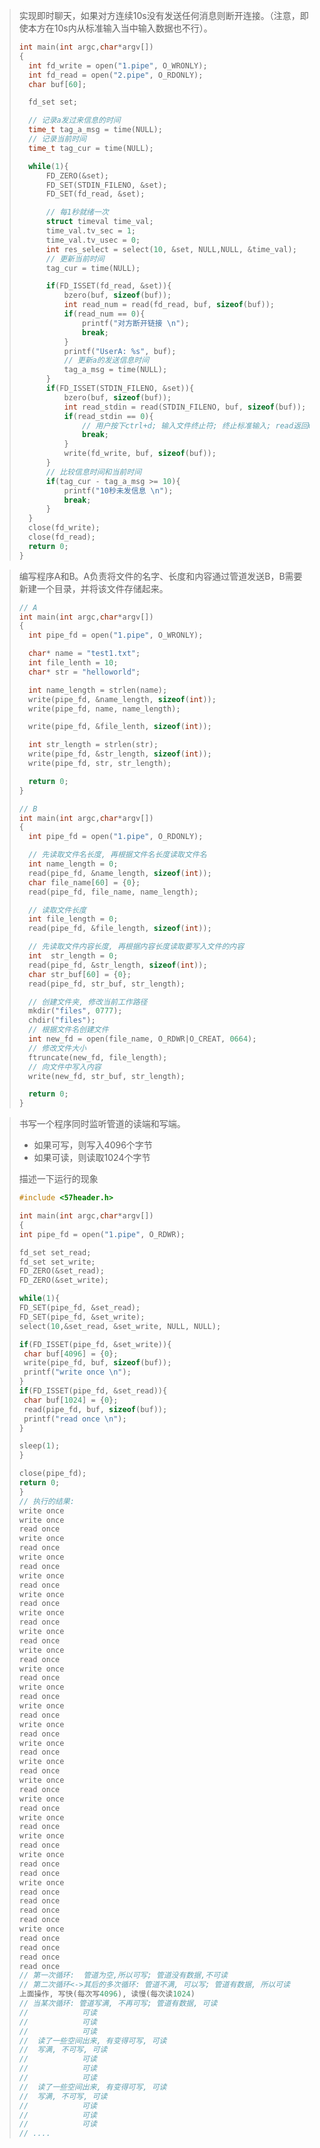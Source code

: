 >实现即时聊天，如果对方连续10s没有发送任何消息则断开连接。（注意，即使本方在10s内从标准输入当中输入数据也不行）。
>
>```C
>int main(int argc,char*argv[])
>{
>   int fd_write = open("1.pipe", O_WRONLY);
>   int fd_read = open("2.pipe", O_RDONLY);
>   char buf[60];
>
>   fd_set set;
>
>   // 记录a发过来信息的时间
>   time_t tag_a_msg = time(NULL);
>   // 记录当前时间
>   time_t tag_cur = time(NULL);
>
>   while(1){
>       FD_ZERO(&set);
>       FD_SET(STDIN_FILENO, &set);
>       FD_SET(fd_read, &set);
>
>       // 每1秒就绪一次
>       struct timeval time_val;
>       time_val.tv_sec = 1;
>       time_val.tv_usec = 0;
>       int res_select = select(10, &set, NULL,NULL, &time_val);
>       // 更新当前时间
>       tag_cur = time(NULL);
>
>       if(FD_ISSET(fd_read, &set)){
>           bzero(buf, sizeof(buf));
>           int read_num = read(fd_read, buf, sizeof(buf));
>           if(read_num == 0){
>               printf("对方断开链接 \n");
>               break;
>           }
>           printf("UserA: %s", buf);
>           // 更新a的发送信息时间
>           tag_a_msg = time(NULL);
>       }
>       if(FD_ISSET(STDIN_FILENO, &set)){
>           bzero(buf, sizeof(buf));
>           int read_stdin = read(STDIN_FILENO, buf, sizeof(buf));
>           if(read_stdin == 0){
>               // 用户按下ctrl+d; 输入文件终止符; 终止标准输入; read返回0
>               break;
>           }
>           write(fd_write, buf, sizeof(buf));
>       }
>       // 比较信息时间和当前时间
>       if(tag_cur - tag_a_msg >= 10){
>           printf("10秒未发信息 \n");
>           break;
>       }
>   }
>   close(fd_write);
>   close(fd_read);
>   return 0;
>}
>```

>编写程序A和B。A负责将文件的名字、长度和内容通过管道发送B，B需要新建一个目录，并将该文件存储起来。
>
>```c
>// A
>int main(int argc,char*argv[])
>{
>   int pipe_fd = open("1.pipe", O_WRONLY);
>
>   char* name = "test1.txt";
>   int file_lenth = 10;
>   char* str = "helloworld";
>
>   int name_length = strlen(name);
>   write(pipe_fd, &name_length, sizeof(int));
>   write(pipe_fd, name, name_length);
>
>   write(pipe_fd, &file_lenth, sizeof(int));
>
>   int str_length = strlen(str);
>   write(pipe_fd, &str_length, sizeof(int));
>   write(pipe_fd, str, str_length);
>
>   return 0;
>}
>```
>
>```C
>// B
>int main(int argc,char*argv[])
>{
>   int pipe_fd = open("1.pipe", O_RDONLY);
>
>   // 先读取文件名长度, 再根据文件名长度读取文件名
>   int name_length = 0;
>   read(pipe_fd, &name_length, sizeof(int));
>   char file_name[60] = {0};
>   read(pipe_fd, file_name, name_length);
>
>   // 读取文件长度
>   int file_length = 0;
>   read(pipe_fd, &file_length, sizeof(int));
>
>   // 先读取文件内容长度, 再根据内容长度读取要写入文件的内容
>   int  str_length = 0;
>   read(pipe_fd, &str_length, sizeof(int));
>   char str_buf[60] = {0};
>   read(pipe_fd, str_buf, str_length);
>
>   // 创建文件夹, 修改当前工作路径
>   mkdir("files", 0777);
>   chdir("files");
>   // 根据文件名创建文件
>   int new_fd = open(file_name, O_RDWR|O_CREAT, 0664);
>   // 修改文件大小
>   ftruncate(new_fd, file_length);
>   // 向文件中写入内容
>   write(new_fd, str_buf, str_length);
>
>   return 0;
>}
>```

>书写一个程序同时监听管道的读端和写端。
>
>- 如果可写，则写入4096个字节
>- 如果可读，则读取1024个字节
>
>描述一下运行的现象
>
>```C
>#include <57header.h>
>
>int main(int argc,char*argv[])
>{
>int pipe_fd = open("1.pipe", O_RDWR);
>
>fd_set set_read;
>fd_set set_write;
>FD_ZERO(&set_read);
>FD_ZERO(&set_write);
>
>while(1){
>FD_SET(pipe_fd, &set_read);
>FD_SET(pipe_fd, &set_write);
>select(10,&set_read, &set_write, NULL, NULL);
>
>if(FD_ISSET(pipe_fd, &set_write)){
>  char buf[4096] = {0};
>  write(pipe_fd, buf, sizeof(buf));
>  printf("write once \n");
>}
>if(FD_ISSET(pipe_fd, &set_read)){
>  char buf[1024] = {0};
>  read(pipe_fd, buf, sizeof(buf));
>  printf("read once \n");
>}
>
>sleep(1);
>}
>
>close(pipe_fd);
>return 0;
>}
>// 执行的结果: 
>write once 
>write once 
>read once 
>write once 
>read once 
>write once 
>read once 
>write once 
>read once 
>write once 
>read once 
>write once 
>read once 
>write once 
>read once 
>write once 
>read once 
>write once 
>read once 
>write once 
>read once 
>write once 
>read once 
>write once 
>read once 
>write once 
>read once 
>write once 
>read once 
>write once 
>read once 
>write once 
>read once 
>write once 
>read once 
>write once 
>read once 
>write once 
>read once 
>read once 
>write once 
>read once 
>read once 
>read once 
>read once 
>write once 
>read once 
>read once 
>read once 
>read once 
>// 第一次循环:  管道为空,所以可写; 管道没有数据,不可读
>// 第二次循环<->其后的多次循环: 管道不满, 可以写; 管道有数据, 所以可读
>上面操作, 写快(每次写4096), 读慢(每次读1024)
>// 当某次循环: 管道写满, 不再可写; 管道有数据, 可读
>//            可读
>//            可读
>//            可读
>//  读了一些空间出来, 有变得可写, 可读
>//  写满, 不可写, 可读
>//            可读
>//            可读
>//            可读
>//  读了一些空间出来, 有变得可写, 可读
>//  写满, 不可写, 可读
>//            可读
>//            可读
>//            可读
>// ....
>```

